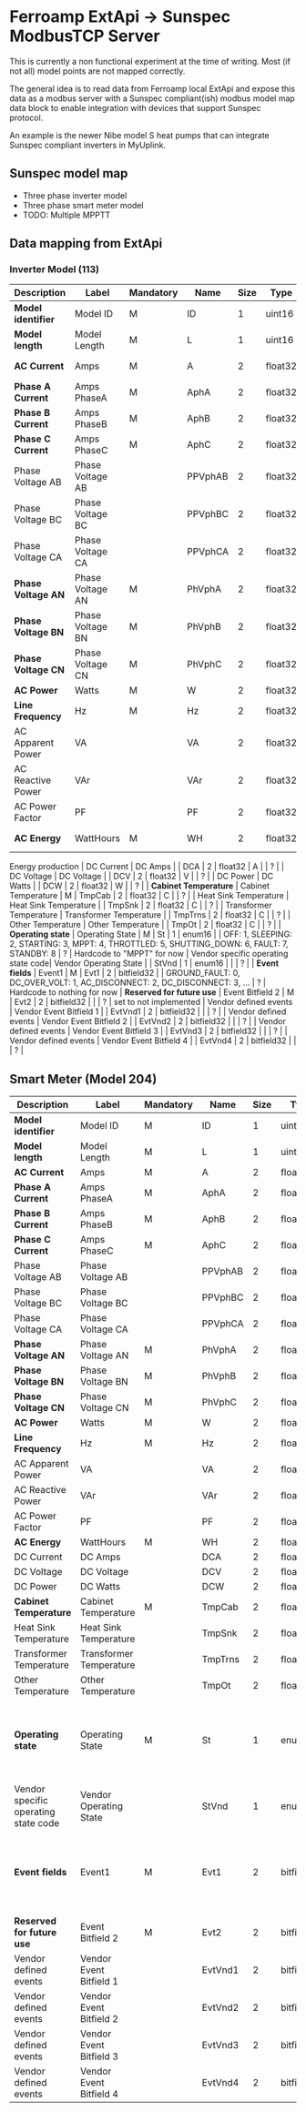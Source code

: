 # Ferroamp ExtApi -> Sunspec ModbusTCP Server

This is currently a non functional experiment at the time of writing. Most (if not all) model points are not mapped correctly.

The general idea is to read data from Ferroamp local ExtApi and expose this data as a modbus server with a Sunspec compliant(ish) modbus model map data block to enable integration with devices that support Sunspec protocol.

An example is the newer Nibe model S heat pumps that can integrate Sunspec compliant inverters in MyUplink.


## Sunspec model map
* Three phase inverter model
* Three phase smart meter model
* TODO: Multiple MPPTT

## Data mapping from ExtApi

### Inverter Model (113)

| **Description** | **Label** | **Mandatory** | **Name** | **Size** | **Type**  | **Units** | **Symbols** | **ExtApi** | Comment |
|-----------------|-----------|---------------|----------|----------|-----------|-----------|-------------|------------|--|
| **Model identifier**                | Model ID                      | M             | ID         | 1        | uint16        |           |                                                                                                 | ?          |
| **Model length**                    | Model Length                  | M             | L          | 1        | uint16        |           |                                                                                                 | ?          |
| **AC Current**                      | Amps                          | M             | A          | 2        | float32       | A         |                                                                                                 | iextq?          | Sum of all phases
| **Phase A Current**                 | Amps PhaseA                   | M             | AphA       | 2        | float32       | A         |                                                                                                 | iextq?          | 
| **Phase B Current**                 | Amps PhaseB                   | M             | AphB       | 2        | float32       | A         |                                                                                                 | iextq?          |
| **Phase C Current**                 | Amps PhaseC                   | M             | AphC       | 2        | float32       | A         |                                                                                                 | iextq?          |
| Phase Voltage AB                    | Phase Voltage AB              |               | PPVphAB    | 2        | float32       | V         |                                                                                                 | ?          |
| Phase Voltage BC                    | Phase Voltage BC              |               | PPVphBC    | 2        | float32       | V         |                                                                                                 | ?          |
| Phase Voltage CA                    | Phase Voltage CA              |               | PPVphCA    | 2        | float32       | V         |                                                                                                 |           |
| **Phase Voltage AN**                | Phase Voltage AN              | M             | PhVphA     | 2        | float32       | V         |                                                                                                 | ul’?          |
| **Phase Voltage BN**                | Phase Voltage BN              | M             | PhVphB     | 2        | float32       | V         |                                                                                                 | ul’?          |
| **Phase Voltage CN**                | Phase Voltage CN              | M             | PhVphC     | 2        | float32       | V         |                                                                                                 | ?          |
| **AC Power**                        | Watts                         | M             | W          | 2        | float32       | W         |                                                                                                 | ?          |
| **Line Frequency**                  | Hz                            | M             | Hz         | 2        | float32       | Hz        |                                                                                                 | gridfreq?          |
| AC Apparent Power                   | VA                            |               | VA         | 2        | float32       | VA        |                                                                                                 | ?          |
| AC Reactive Power                   | VAr                           |               | VAr        | 2        | float32       | var       |                                                                                                 | ?          |
| AC Power Factor                     | PF                            |               | PF         | 2        | float32       | Pct       |                                                                                                 | ?          |
| **AC Energy**                       | WattHours                     | M             | WH         | 2        | float32       | Wh        |                                                                                                 | ?          | AC Lifetime
Energy
production
| DC Current                          | DC Amps                       |               | DCA        | 2        | float32       | A         |                                                                                                 | ?          |
| DC Voltage                          | DC Voltage                    |               | DCV        | 2        | float32       | V         |                                                                                                 | ?          |
| DC Power                            | DC Watts                      |               | DCW        | 2        | float32       | W         |                                                                                                 | ?          |
| **Cabinet Temperature**             | Cabinet Temperature           | M             | TmpCab     | 2        | float32       | C         |                                                                                                 | ?          |
| Heat Sink Temperature               | Heat Sink Temperature         |               | TmpSnk     | 2        | float32       | C         |                                                                                                 | ?          |
| Transformer Temperature             | Transformer Temperature       |               | TmpTrns    | 2        | float32       | C         |                                                                                                 | ?          |
| Other Temperature                   | Other Temperature             |               | TmpOt      | 2        | float32       | C         |                                                                                                 | ?          |
| **Operating state**                 | Operating State               | M             | St         | 1        | enum16        |           | OFF: 1, SLEEPING: 2, STARTING: 3, MPPT: 4, THROTTLED: 5, SHUTTING_DOWN: 6, FAULT: 7, STANDBY: 8 | ?          | Hardcode to "MPPT" for now
| Vendor specific operating state code| Vendor Operating State        |               | StVnd      | 1        | enum16        |           |                                                                                                 | ?          |
| **Event fields**                    | Event1                        | M             | Evt1       | 2        | bitfield32    |           | GROUND_FAULT: 0, DC_OVER_VOLT: 1, AC_DISCONNECT: 2, DC_DISCONNECT: 3, ...                      | ?          | Hardcode to nothing for now
| **Reserved for future use**         | Event Bitfield 2              | M             | Evt2       | 2        | bitfield32    |           |                                                                                                 | ?          | set to not implemented
| Vendor defined events               | Vendor Event Bitfield 1       |               | EvtVnd1    | 2        | bitfield32    |           |                                                                                                 | ?          |
| Vendor defined events               | Vendor Event Bitfield 2       |               | EvtVnd2    | 2        | bitfield32    |           |                                                                                                 | ?          |
| Vendor defined events               | Vendor Event Bitfield 3       |               | EvtVnd3    | 2        | bitfield32    |           |                                                                                                 | ?          |
| Vendor defined events               | Vendor Event Bitfield 4       |               | EvtVnd4    | 2        | bitfield32    |           |                                                                                                 | ?          |

## Smart Meter (Model 204)

| **Description**                     | **Label**                     | **Mandatory** | **Name**   | **Size** | **Type**      | **Units** | **Symbols**                                                                                     | **ExtApi** |
|-------------------------------------|-------------------------------|---------------|------------|----------|---------------|-----------|-------------------------------------------------------------------------------------------------|------------|
| **Model identifier**                | Model ID                      | M             | ID         | 1        | uint16        |           |                                                                                                 | ?          |
| **Model length**                    | Model Length                  | M             | L          | 1        | uint16        |           |                                                                                                 | ?          |
| **AC Current**                      | Amps                          | M             | A          | 2        | float32       | A         |                                                                                                 | ?          |
| **Phase A Current**                 | Amps PhaseA                   | M             | AphA       | 2        | float32       | A         |                                                                                                 | ?          |
| **Phase B Current**                 | Amps PhaseB                   | M             | AphB       | 2        | float32       | A         |                                                                                                 | ?          |
| **Phase C Current**                 | Amps PhaseC                   | M             | AphC       | 2        | float32       | A         |                                                                                                 | ?          |
| Phase Voltage AB                    | Phase Voltage AB              |               | PPVphAB    | 2        | float32       | V         |                                                                                                 | ?          |
| Phase Voltage BC                    | Phase Voltage BC              |               | PPVphBC    | 2        | float32       | V         |                                                                                                 | ?          |
| Phase Voltage CA                    | Phase Voltage CA              |               | PPVphCA    | 2        | float32       | V         |                                                                                                 | ?          |
| **Phase Voltage AN**                | Phase Voltage AN              | M             | PhVphA     | 2        | float32       | V         |                                                                                                 | ?          |
| **Phase Voltage BN**                | Phase Voltage BN              | M             | PhVphB     | 2        | float32       | V         |                                                                                                 | ?          |
| **Phase Voltage CN**                | Phase Voltage CN              | M             | PhVphC     | 2        | float32       | V         |                                                                                                 | ?          |
| **AC Power**                        | Watts                         | M             | W          | 2        | float32       | W         |                                                                                                 | ?          |
| **Line Frequency**                  | Hz                            | M             | Hz         | 2        | float32       | Hz        |                                                                                                 | ?          |
| AC Apparent Power                   | VA                            |               | VA         | 2        | float32       | VA        |                                                                                                 | ?          |
| AC Reactive Power                   | VAr                           |               | VAr        | 2        | float32       | var       |                                                                                                 | ?          |
| AC Power Factor                     | PF                            |               | PF         | 2        | float32       | Pct       |                                                                                                 | ?          |
| **AC Energy**                       | WattHours                     | M             | WH         | 2        | float32       | Wh        |                                                                                                 | ?          |
| DC Current                          | DC Amps                       |               | DCA        | 2        | float32       | A         |                                                                                                 | ?          |
| DC Voltage                          | DC Voltage                    |               | DCV        | 2        | float32       | V         |                                                                                                 | ?          |
| DC Power                            | DC Watts                      |               | DCW        | 2        | float32       | W         |                                                                                                 | ?          |
| **Cabinet Temperature**             | Cabinet Temperature           | M             | TmpCab     | 2        | float32       | C         |                                                                                                 | ?          |
| Heat Sink Temperature               | Heat Sink Temperature         |               | TmpSnk     | 2        | float32       | C         |                                                                                                 | ?          |
| Transformer Temperature             | Transformer Temperature       |               | TmpTrns    | 2        | float32       | C         |                                                                                                 | ?          |
| Other Temperature                   | Other Temperature             |               | TmpOt      | 2        | float32       | C         |                                                                                                 | ?          |
| **Operating state**                 | Operating State               | M             | St         | 1        | enum16        |           | OFF: 1, SLEEPING: 2, STARTING: 3, MPPT: 4, THROTTLED: 5, SHUTTING_DOWN: 6, FAULT: 7, STANDBY: 8 | ?          |
| Vendor specific operating state code| Vendor Operating State        |               | StVnd      | 1        | enum16        |           |                                                                                                 | ?          |
| **Event fields**                    | Event1                        | M             | Evt1       | 2        | bitfield32    |           | GROUND_FAULT: 0, DC_OVER_VOLT: 1, AC_DISCONNECT: 2, DC_DISCONNECT: 3, ...                      | ?          |
| **Reserved for future use**         | Event Bitfield 2              | M             | Evt2       | 2        | bitfield32    |           |                                                                                                 | ?          |
| Vendor defined events               | Vendor Event Bitfield 1       |               | EvtVnd1    | 2        | bitfield32    |           |                                                                                                 | ?          |
| Vendor defined events               | Vendor Event Bitfield 2       |               | EvtVnd2    | 2        | bitfield32    |           |                                                                                                 | ?          |
| Vendor defined events               | Vendor Event Bitfield 3       |               | EvtVnd3    | 2        | bitfield32    |           |                                                                                                 | ?          |
| Vendor defined events               | Vendor Event Bitfield 4       |               | EvtVnd4    | 2        | bitfield32    |           |                                                                                                 | ?          |
